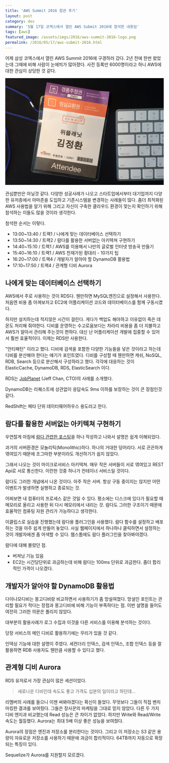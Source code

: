 ```yaml
---
title: 'AWS Summit 2016 참관 후기'
layout: post
category: dev
summary: '5월 17일 코엑스에서 열린 AWS Submit 2016에 참석한 내용임'
tags: [aws]
featured_image: /assets/imgs/2016/aws-summit-2016-logo.png
permalink: /2016/05/17/aws-submit-2016.html
---
```


어제 삼성 코엑스에서 열린 AWS Summit 2016에 구경하러 갔다.
2년 전에 한번 왔었는데 그때에 비해 사람이 눈에띄가 많아졌다.
사전 등록만 6000명이라고 하니 AWS에 대한 관심이 상당한 것 같다.

![](/assets/imgs/2016/aws-summit-2016-001.png)

관심뿐만은 아닐것 같다.
다양한 성공사례가 나오고 스타트업에서부터 대기업까지 다양한 유저층에서 아마존을 도입하고
기존시스템을 변경하는 사례들이 많다.
좀더 최적화된 AWS 사용법을 알기 위해 그리고 자신이 구축한 클라우드 환경이 맞는지 확인하기 위해 참석하는
이들도 많을 것이라 생각한다.

참석한 순서는 이렇다.

* 13:00~13:40 / 트랙1 / 나에게 맞는 데이터베이스 선택하기
* 13:50~14:30 / 트랙2 / 람다를 활용한 서버없는 아키텍쳐 구현하기
* 14:40~15:10 / 트랙1 / AWS를 이용해서 나만의 글로벌 인터넷 방송국 만들기
* 15:40~16:10 / 트랙1 / AWS 천재가된 황대리 - 10가지 팁
* 16:20~17:00 / 트랙4 / 개발자가 알아야 할 DynamoDB 활용법
* 17:10~17:50 / 트랙4 / 관계형 디비 Aurora


## 나에게 맞는 데이터베이스 선택하기

AWS에서 주로 사용하는 것이 RDS다.
웬만하면 MySQL엔진으로 설정해서 사용한다.
처음엔 비용 좀 아껴보자고 EC2에 어플리케이션 코드와 데이터베이스를 함께 구동시켰다.

하지만 설치하는데 적지않은 시간이 걸린다.
게다가 백업도 해야하고 이유없이 죽은 데몬도 처리해 줘야한다.
디비를 운영하는 수고로움보다는 차라리 비용을 좀 더 지불하고 AWS가 알아서 관리해 주는것이 편하다.
대신 난 어플리케이션 개발에 집중할 수 있어서 훨씬 효율적이다.
이제는 RDS만 사용한다.

"안티패턴" 이라고 했다.
디비에 검색을 포함한 다양한 기능들을 넣은 것이라고 하는데 디비를 분산해야 한다는 얘기가 포인트였다.
디비를 구성할 때 웬만하면 캐쉬, NoSQL, RDB, Search 등으로 분산해서 구성하라고 했다.
각각에 대응하는 것이 ElasticCache, DynamoDB, RDS, ElasticSearch 이다.

RDS는 [JobPlanet](https://www.jobplanet.co.kr/) (Jeff Chan, CTO)의 사례를 소개했다.

DynamoDB는 리퀘스트에 상관없이 응답속도 9ms 이하를 보장하는 것이 큰 장점인것 같다.

RedShift는 페타 단위 데이터웨어하우스 용도라고 한다.


## 람다를 활용한 서버없는 아키텍쳐 구현하기

우연찮게 아침에 [람다 관련한 포스팅](/2016/05/13/image-resizing-with-lambda.html)을
하나 작성하고 나와서 설명은 쉽게 이해되었다.

과거의 서버환경은 모놀리틱(Monolithic)하다. 하나의 거대한 덩어리다.
서로 끈끈하게 엮여있기 때문에 조그마한 부분이라도 개선하기가 쉽지 않았다.

그래서 나오는 것이 마이크로서비스 아키텍쳐.
매우 작은 서버들이 서로 엮여있고 REST Api로 서로 통신한다.
이런한 것중 하나가 컨테이너 서비스일 것이다.

람다도 그러한 개념에서 나온 것이다. 아주 작은 서버.
항상 구동 중이지는 않지만 어떤 이벤트가 발생하면 실행하고 종료되는 것.

어찌보면 내 컴퓨터의 프로세스 같은 것일 수 있다.
평소에는 디스크에 있다가 필요할 때 메모리로 올리고 사용한 뒤 다시 메모리에서 내리는 것.
람다도 그러한 구조이기 때문에 효율적인 컴퓨팅 자원 관리가 가능하다고 생각한다.

이클립스로 실습을 진행했는데 람다용 플러그인을 사용했다.
람다 함수를 설정하고 배포하는 것을 아주 쉽게 만들어 놓았다.
사실 웹페이지에서 하나하나 클릭하면서 설정하는 것이 개발자에겐 좀 어색할 수 있다.
웹스톰에도 람다 플러그인을 찾아봐야겠다.

람다에 대해 몰랐던 점.

* 버져닝 기능 있음
* EC2는 시간당단위로 과금하는데 비해 람다는 100ms 단위로 과금한다. 좀더 합리적인 가격이 나오겠다.


## 개발자가 알아야 할 DynamoDB 활용법

다이나모디비는 몽고디비랑 비교하면서 사용하기가 좀 망설여졌다.
망설인 포인트는 관리할 필요가 적다는 장점과 몽고디비에 비해 기능이 부족하다는 점.
이번 설명을 들어도 여전히 그러한 의문은 풀리지 않았다.

대부분의 활용사례가 로그 수집과 이것을 다른 서비스를 이용해 분석하는 것이다.

당장 서비스의 메인 디비로 활용하기에는 무리가 있을 것 같다.

인덱싱 기능에 대한 설명이 주였다.
세컨더리 인덱스, 검색 인덱스, 조합 인덱스 등을 잘 활용하면 RDB 사용자도 웬만큼 사용할 수 있다고 했다.


## 관계형 디비 Aurora

RDS 유저로서 가장 관심이 많은 세션이었다.

> 새로나온 디비인데 속도도 좋고 가격도 십분의 일이라고 하던데...

리멤버의 사례를 들으니 이젠 써봐야겠다는 확신이 들었다.
무엇보다 그들이 직접 벤치마킹한 결과를 보여줬다.
그들은 장사꾼의 마케팅을 그대로 믿지 않았다.
다른 두 가지 디비 엔지과 비교했는데 Read 성능은 큰 차이가 없었다.
하지만 Write와 Read/Write 속도는 월등했다.
Aurora는 최대 5배 이상 좋은 성능을 보여줬다.

Aurora의 장점은 엔진과 저장소를 분리한다는 것이다.
그리고 이 저장소는 S3 같은 용량이 자유로운 저장소를 사용하기 때문에 과금이 합리적이다.
64TB까지 자동으로 확장되는 특징이 있다.

Sequelize가 Aurora를 지원할지 모르겠다.
